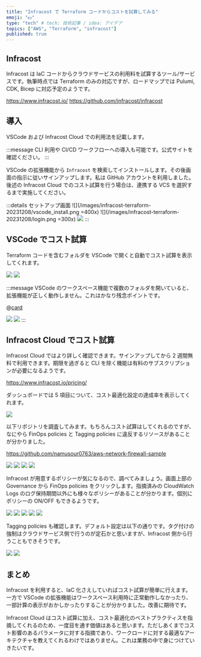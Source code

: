 ```yaml
---
title: "Infracost で Terraform コードからコストを試算してみる"
emoji: "💵"
type: "tech" # tech: 技術記事 / idea: アイデア
topics: ["AWS", "Terraform", "infracost"]
published: true
---
```


## Infracost

Infracost は IaC コードからクラウドサービスの利用料を試算するツール/サービスです。執筆時点では Terraform のみの対応ですが、ロードマップでは Pulumi, CDK, Bicep に対応予定のようです。

https://www.infracost.io/
https://github.com/infracost/infracost

## 導入

VSCode および Infracost Cloud での利用法を記載します。

:::message
CLI 利用や CI/CD ワークフローへの導入も可能です。公式サイトを確認ください。
:::

VSCode の拡張機能から `Infracost` を検索してインストールします。その後画面の指示に従いサインアップします。私は GitHub アカウントを利用しました。後述の Infracost Cloud でのコスト試算を行う場合は、連携する VCS を選択するまで実施してください。

:::details セットアップ画面
![](/images/infracost-terraform-20231208/vscode_install.png =400x)
![](/images/infracost-terraform-20231208/login.png =300x)
![](/images/infracost-terraform-20231208/integrations.png)
:::

## VSCode でコスト試算

Terraform コードを含むフォルダを VSCode で開くと自動でコスト試算を表示してくれます。

![](/images/infracost-terraform-20231208/vscode1.png)
![](/images/infracost-terraform-20231208/vscode2.png)


:::message
VSCode のワークスペース機能で複数のフォルダを開いていると、拡張機能が正しく動作しません。これはかなり残念ポイントです。

@[card](https://github.com/infracost/vscode-infracost/issues/1)

![](/images/infracost-terraform-20231208/bug1.png)
![](/images/infracost-terraform-20231208/bug2.png)
:::

## Infracost Cloud でコスト試算

Infracost Cloud ではより詳しく確認できます。サインアップしてから 2 週間無料で利用できます。期限を過ぎると CLI を除く機能は有料のサブスクリプションが必要になるようです。

https://www.infracost.io/pricing/

ダッシュボードでは 5 項目について、コスト最適化設定の達成率を表示してくれます。

![](/images/infracost-terraform-20231208/dashboard.png)

以下リポジトリを調査してみます。もちろんコスト試算はしてくれるのですが、なにやら FinOps policies と Tagging policies に違反するリソースがあることが分かりました。

https://github.com/namusour0763/aws-network-firewall-sample

![](/images/infracost-terraform-20231208/repo_overview.png)
![](/images/infracost-terraform-20231208/finops_policy.png)
![](/images/infracost-terraform-20231208/tagging_policy.png)
![](/images/infracost-terraform-20231208/project.png)

Infracost が用意するポリシーが気になるので、調べてみましょう。画面上部の Governance から FinOps policies をクリックします。指摘済みの CloudWatch Logs のログ保持期間以外にも様々なポリシーがあることが分かります。個別にポリシーの ON/OFF もできるようです。

![](/images/infracost-terraform-20231208/finops_policies1.png)
![](/images/infracost-terraform-20231208/finops_policies2.png)
![](/images/infracost-terraform-20231208/finops_policies3.png)
![](/images/infracost-terraform-20231208/finops_policies4.png)
![](/images/infracost-terraform-20231208/finops_policies5.png)

Tagging policies も確認します。デフォルト設定は以下の通りです。タグ付けの強制はクラウドサービス側で行うのが定石かと思いますが、Infracost 側から行うこともできそうです。

![](/images/infracost-terraform-20231208/tagging_policies1.png)
![](/images/infracost-terraform-20231208/tagging_policies2.png)

## まとめ

Infracost を利用すると、IaC 化さえしていればコスト試算が簡単に行えます。一方で VSCode の拡張機能はワークスペース利用時に正常動作しなかったり、一部計算の表示がおかしかったりすることが分かりました。改善に期待です。

Infracost Cloud はコスト試算に加え、コスト最適化のベストプラクティスを指摘してくれるのため、一度目を通す価値はあると思います。ただしあくまでコスト影響のあるパラメータに対する指摘であり、ワークロードに対する最適なアーキテクチャを教えてくれるわけではありません。これは業務の中で身につけていきたいです。
